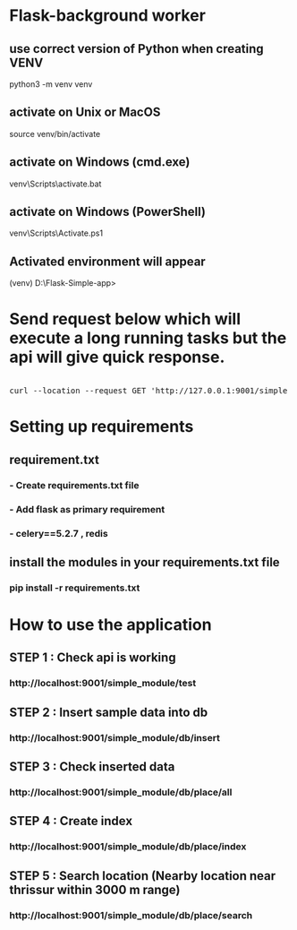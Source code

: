 # Flask-background worker
 
##  use correct version of Python when creating VENV
python3 -m venv venv

##  activate on Unix or MacOS
source venv/bin/activate

##  activate on Windows (cmd.exe)
venv\Scripts\activate.bat

##  activate on Windows (PowerShell)
venv\Scripts\Activate.ps1

##  Activated environment will appear
(venv) D:\Flask-Simple-app>

# Send request below which will execute a long running tasks but the api will give quick response.
<pre>

curl --location --request GET 'http://127.0.0.1:9001/simple_module/long_task_endpoint'
</pre>

# Setting up requirements

## requirement.txt
### -  Create requirements.txt file
### - Add flask as primary requirement
### - celery==5.2.7 , redis

##  install the modules in your requirements.txt file

### pip install -r requirements.txt


# How to use the application 

## STEP 1 : Check api is working 
### http://localhost:9001/simple_module/test

## STEP 2 : Insert sample data into db
### http://localhost:9001/simple_module/db/insert

## STEP 3 : Check inserted data
### http://localhost:9001/simple_module/db/place/all

## STEP 4 : Create index 
### http://localhost:9001/simple_module/db/place/index

## STEP 5 : Search location (Nearby location near thrissur within 3000 m range)
### http://localhost:9001/simple_module/db/place/search
